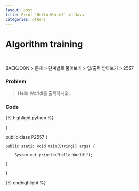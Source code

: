 ```yaml
---
layout: post
title: Print 'Hello World!' in Java
categories: others
---
```


<h1>Algorithm training</h1>

<br>

<p>BAEKJOON > 문제 > 단계별로 풀어보기 > 입/출력 받아보기 > 2557</p>

<h3>Problem</h3>

<blockquote><p>Hello World!를 출력하시오.</p></blockquote>

<h3>Code</h3>

{% highlight python %}

{

public class P2557 {

	public static void main(String[] args) {
		
		System.out.println("Hello World!");

	}

}

{% endhighlight %}
